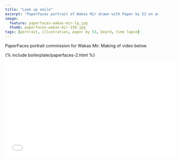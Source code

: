 ```yaml
---
title: "Look up smile"
excerpt: "PaperFaces portrait of Wakas Mir drawn with Paper by 53 on an iPad."
image: 
  feature: paperfaces-wakas-mir-lg.jpg
  thumb: paperfaces-wakas-mir-150.jpg
tags: [portrait, illustration, paper by 53, beard, time lapse]
---
```


PaperFaces portrait commission for Wakas Mir. Making of video below.

{% include boilerplate/paperfaces-2.html %}

<iframe width="560" height="315" src="//www.youtube.com/embed/Helg9hmHyuc" frameborder="0"> </iframe>
